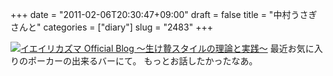 +++
date = "2011-02-06T20:30:47+09:00"
draft = false
title = "中村うさぎさんと"
categories = ["diary"]
slug = "2483"
+++

<a href="/images/ameblo/blog_import_4f7a3aa9c8210.jpg"><img src="/images/ameblo/blog_import_4f7a3aa91f931.jpg" alt="イエイリカズマ Official Blog ～生け贄スタイルの理論と実践～" /></a>
最近お気に入りのポーカーの出来るバーにて。
もっとお話したかったなあ。
